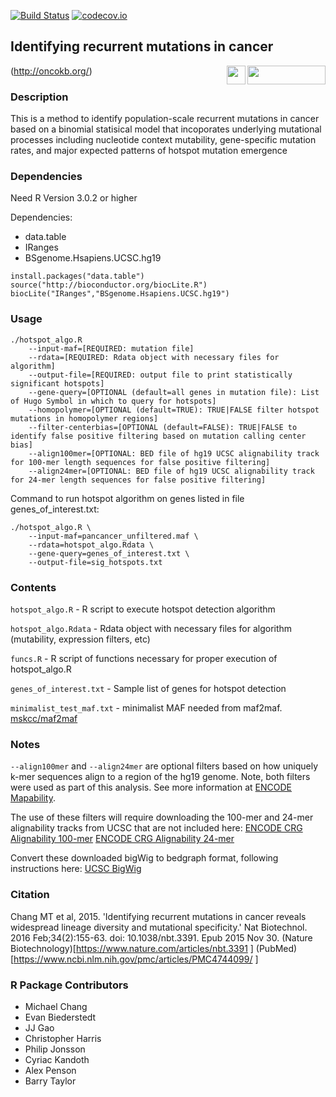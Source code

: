 
[![Build Status](https://travis-ci.org/taylor-lab/hotspots.svg?branch=add_tests)](https://travis-ci.org/taylor-lab/hotspots)
[![codecov.io](https://img.shields.io/codecov/c/github/taylor-lab/hotspots.svg)](https://codecov.io/github/taylor-lab/hotspots?branch=add_tests)


## Identifying recurrent mutations in cancer

[<img target="_blank" align="right" border="0" alt="" src="http://www.cbioportal.org/images/cbioportal_logo.png" width="125" height="30">](http://www.cbioportal.org/) 
<img align="right" border="0" alt="" src="http://www.cbioportal.org/images/oncokb-flame.svg" width="30" height="30">(http://oncokb.org/)


### Description

This is a method to identify population-scale recurrent mutations in cancer based on a binomial
statisical model that incoporates underlying mutational processes including nucleotide context
mutability, gene-specific mutation rates, and major expected patterns of hotspot mutation emergence

### Dependencies

Need R Version 3.0.2 or higher

Dependencies:
* data.table
* IRanges
* BSgenome.Hsapiens.UCSC.hg19

```
install.packages("data.table")
source("http://bioconductor.org/biocLite.R")
biocLite("IRanges","BSgenome.Hsapiens.UCSC.hg19")
```

### Usage

```
./hotspot_algo.R
    --input-maf=[REQUIRED: mutation file]
    --rdata=[REQUIRED: Rdata object with necessary files for algorithm]
    --output-file=[REQUIRED: output file to print statistically significant hotspots]
    --gene-query=[OPTIONAL (default=all genes in mutation file): List of Hugo Symbol in which to query for hotspots]
    --homopolymer=[OPTIONAL (default=TRUE): TRUE|FALSE filter hotspot mutations in homopolymer regions]
    --filter-centerbias=[OPTIONAL (default=FALSE): TRUE|FALSE to identify false positive filtering based on mutation calling center bias]
    --align100mer=[OPTIONAL: BED file of hg19 UCSC alignability track for 100-mer length sequences for false positive filtering]
    --align24mer=[OPTIONAL: BED file of hg19 UCSC alignability track for 24-mer length sequences for false positive filtering]
```
Command to run hotspot algorithm on genes listed in file genes_of_interest.txt:
```
./hotspot_algo.R \
	--input-maf=pancancer_unfiltered.maf \
	--rdata=hotspot_algo.Rdata \
	--gene-query=genes_of_interest.txt \
	--output-file=sig_hotspots.txt
```

### Contents

`hotspot_algo.R` - R script to execute hotspot detection algorithm

`hotspot_algo.Rdata` - Rdata object with necessary files for algorithm (mutability, expression filters, etc)

`funcs.R` - R script of functions necessary for proper execution of hotspot_algo.R

`genes_of_interest.txt` - Sample list of genes for hotspot detection

`minimalist_test_maf.txt` - minimalist MAF needed from maf2maf. [mskcc/maf2maf](https://github.com/mskcc/vcf2maf)

### Notes

`--align100mer` and `--align24mer` are optional filters based on how uniquely k-mer sequences align to a region of the hg19 genome. Note, both filters were used as part of this analysis. See more information at [ENCODE Mapability](http://genome.ucsc.edu/cgi-bin/hgFileUi?db=hg19&g=wgEncodeMapability).

The use of these filters will require downloading the 100-mer and 24-mer alignability tracks from UCSC that are not included here:
	[ENCODE CRG Alignability 100-mer](http://hgdownload.cse.ucsc.edu/goldenPath/hg19/encodeDCC/wgEncodeMapability/wgEncodeCrgMapabilityAlign100mer.bigWig)
	[ENCODE CRG Alignability 24-mer](http://hgdownload.cse.ucsc.edu/goldenPath/hg19/encodeDCC/wgEncodeMapability/wgEncodeCrgMapabilityAlign24mer.bigWig)

Convert these downloaded bigWig to bedgraph format, following instructions here: [UCSC BigWig](http://genome.ucsc.edu/goldenpath/help/bigWig.html)

### Citation

Chang MT et al, 2015. 'Identifying recurrent mutations in cancer reveals widespread lineage diversity and mutational specificity.' Nat Biotechnol. 2016 Feb;34(2):155-63. doi: 10.1038/nbt.3391. Epub 2015 Nov 30. (Nature Biotechnology)[https://www.nature.com/articles/nbt.3391 ] (PubMed)[https://www.ncbi.nlm.nih.gov/pmc/articles/PMC4744099/ ]

### R Package Contributors

* Michael Chang
* Evan Biederstedt 
* JJ Gao
* Christopher Harris
* Philip Jonsson 
* Cyriac Kandoth
* Alex Penson
* Barry Taylor
